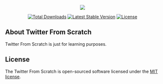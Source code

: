 <p align="center"><img src="https://3.bp.blogspot.com/-AVGMPOBeLY0/WNh6DEUEAsI/AAAAAAAAF-A/NzsDlIMmCkAWDHBfSFJfxfEz2r3kn2l5gCLcB/s1600/twitter-from-scratch.jpg"></p>

<p align="center">
<a href="https://packagist.org/packages/darwinluague/twitter"><img src="https://poser.pugx.org/darwinluague/twitter/d/total.svg" alt="Total Downloads"></a>
<a href="https://packagist.org/packages/darwinluague/twitter"><img src="https://poser.pugx.org/darwinluague/twitter/v/stable.svg" alt="Latest Stable Version"></a>
<a href="https://packagist.org/packages/darwinluague/twitter"><img src="https://poser.pugx.org/darwinluague/twitter/license.svg" alt="License"></a>
</p>

## About Twitter From Scratch

Twitter From Scratch is just for learning purposes.

## License

The Twitter From Scratch is open-sourced software licensed under the [MIT license](http://opensource.org/licenses/MIT).
